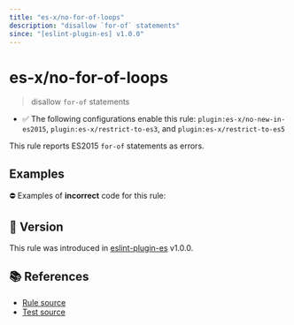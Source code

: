```yaml
---
title: "es-x/no-for-of-loops"
description: "disallow `for-of` statements"
since: "[eslint-plugin-es] v1.0.0"
---
```


# es-x/no-for-of-loops
> disallow `for-of` statements

- ✅ The following configurations enable this rule: `plugin:es-x/no-new-in-es2015`, `plugin:es-x/restrict-to-es3`, and `plugin:es-x/restrict-to-es5`

This rule reports ES2015 `for-of` statements as errors.

## Examples

⛔ Examples of **incorrect** code for this rule:

<eslint-playground type="bad" code="/*eslint es-x/no-for-of-loops: error */
for (var a of b) {}
for (let a of b) {}
for (a of b) {}
" />

## 🚀 Version

This rule was introduced in [eslint-plugin-es] v1.0.0.

[eslint-plugin-es]: https://github.com/mysticatea/eslint-plugin-es

## 📚 References

- [Rule source](https://github.com/ota-meshi/eslint-plugin-es-x/blob/master/lib/rules/no-for-of-loops.js)
- [Test source](https://github.com/ota-meshi/eslint-plugin-es-x/blob/master/tests/lib/rules/no-for-of-loops.js)
